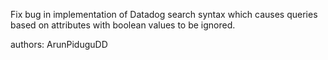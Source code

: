 Fix bug in implementation of Datadog search syntax which causes queries based on attributes with boolean values to be ignored.

authors: ArunPiduguDD
